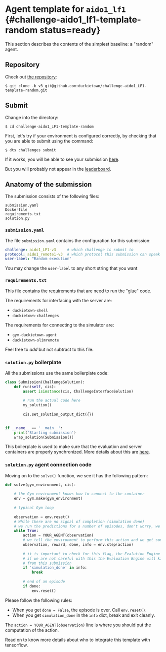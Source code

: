 # Agent template for `aido1_lf1` {#challenge-aido1_lf1-template-random status=ready}

This section describes the contents of the simplest baseline: a "random" agent.

## Repository

Check out [the repository](https://github.com/duckietown/challenge-aido1_LF1-template-random):

    $ git clone -b v3 git@github.com:duckietown/challenge-aido1_LF1-template-random.git

## Submit

Change into the directory:

    $ cd challenge-aido1_LF1-template-random
    
First, let's try if your environment is configured correctly, by checking that 
you are able to submit using the command:

    $ dts challenges submit 

If it works, you will be able to see your submission [here](https://challenges.duckietown.org/v3/humans/challenges/aido1_LF1-v3). 

But you will probably not appear in the [leaderboard](https://challenges.duckietown.org/v3/humans/challenges/aido1_LF1-v3/leaderboard).


## Anatomy of the submission

The submission consists of the following files:

    submission.yaml
    Dockerfile	
    requirements.txt	
    solution.py	

### `submission.yaml`
    
The file `submission.yaml` contains the configuration for this submission:

```yaml
challenge: aido1_LF1-v3     # which challenge to submit to
protocol: aido1_remote1-v3  # which protocol this submission can speak
user-label: "Random execution"
```
    
You may change the `user-label` to any short string that you want

### `requirements.txt`

This file contains the requirements that are need to run the "glue" code.

The requirements for interfacing with the server are:

* `duckietown-shell`
* `duckietown-challenges`

The requirements for connecting to the simulator are:

* `gym-duckietown-agent`
* `duckietown-slimremote`


Feel free to *add* but not subtract to this file.


### `solution.py` boilerplate

All the submissions use the same boilerplate code:

```python
class Submission(ChallengeSolution):
    def run(self, cis):
        assert isinstance(cis, ChallengeInterfaceSolution) 
        
        # run the actual code here
        my_solution()
        
        cis.set_solution_output_dict({})
        

if __name__ == '__main__':
    print('Starting submission')
    wrap_solution(Submission())
```

This boilerplate is used to make sure that the evaluation and server containers are properly synchronized.
More details about this are [here](#api-solution).

### `solution.py` agent connection code

Moving on to the `solve()` function, we see it has the following pattern:

```python
def solve(gym_environment, cis):
    
    # the Gym environment knows how to connect to the container
    env = gym.make(gym_environment)
    
    # typical Gym loop
    
    observation = env.reset()
    # While there are no signal of completion (simulation done)
    # we run the predictions for a number of episodes, don't worry, we have the control on this part
    while True:
        action = YOUR_AGENT(observation)
        # we tell the environment to perform this action and we get some info back in OpenAI Gym style
        observation, reward, done, info = env.step(action)
        
        # it is important to check for this flag, the Evalution Engine will let us know when should we finish
        # if we are not careful with this the Evaluation Engine will kill our container and we will get no score
        # from this submission
        if 'simulation_done' in info:
            break
            
        # end of an episode
        if done:
            env.reset()
```

Please follow the following rules:

* When you get `done = False`, the episode is over. Call `env.reset()`.
* When you get `simulation_done` in the `info` dict, break and exit cleanly.

The `action = YOUR_AGENT(observation)` line is where you should put the computation of the action.

Read on to know more details about who to integrate this template with tensorflow.
